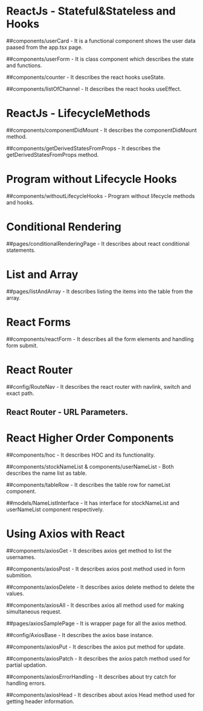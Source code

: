 ﻿# ReactJs - Stateful&Stateless and Hooks

##components/userCard - It is a functional component shows the user data paased from the app.tsx page.

##components/userForm - It is class component  which describes the state and functions.

##components/counter - It describes the react hooks useState.

##components/listOfChannel - It describes the react hooks useEffect.

# ReactJs - LifecycleMethods

##components/componentDidMount - It describes the componentDidMount method.

##components/getDerivedStatesFromProps - It describes the getDerivedStatesFromProps method.

# Program without Lifecycle Hooks

##components/withoutLifecycleHooks - Program without lifecycle methods and hooks.

# Conditional Rendering

##pages/conditionalRenderingPage - It describes about react conditional statements.

# List and Array

##pages/listAndArray - It describes listing the items into the table from the array.

# React Forms

##components/reactForm - It describes all the form elements and handling form submit.

# React Router

##config/RouteNav - It describes the react router with navlink, switch and exact path. 

## React Router - URL Parameters.

# React Higher Order Components

##components/hoc - It describes HOC and its functionality.

##components/stockNameList & components/userNameList - Both describes the name list as table.

##components/tableRow - It describes the table row for nameList component.

##models/NameListInterface - It has interface for stockNameList and userNameList component respectively.

# Using Axios with React

##components/axiosGet - It describes axios get method to list the usernames.

##components/axiosPost - It describes axios post method used in form submition.

##components/axiosDelete - It describes axios delete method to delete the values.

##components/axiosAll - It describes axios all method used for making simultaneous request.

##pages/axiosSamplePage - It is wrapper page for all the axios method.

##config/AxiosBase - It describes the axios base instance.

##components/axiosPut - It describes the axios put method for update.

##components/axiosPatch - It describes the axios patch method used for partial updation.

##components/axiosErrorHandling - It describes about try catch for handling errors.

##components/axiosHead - It describes about axios Head method used for getting header information.



